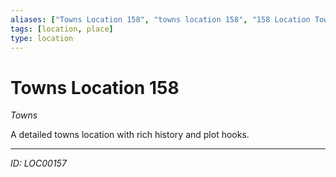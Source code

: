 ```yaml
---
aliases: ["Towns Location 158", "towns location 158", "158 Location Towns"]
tags: [location, place]
type: location
---
```


# Towns Location 158

*Towns*

A detailed towns location with rich history and plot hooks.

---
*ID: LOC00157*